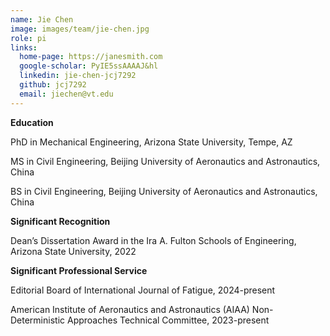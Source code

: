 ```yaml
---
name: Jie Chen
image: images/team/jie-chen.jpg
role: pi
links:
  home-page: https://janesmith.com
  google-scholar: PyIE5ssAAAAJ&hl
  linkedin: jie-chen-jcj7292
  github: jcj7292
  email: jiechen@vt.edu
---
```


**Education**

PhD in Mechanical Engineering, Arizona State University, Tempe, AZ

MS in Civil Engineering, Beijing University of Aeronautics and Astronautics, China

BS in Civil Engineering, Beijing University of Aeronautics and Astronautics, China


**Significant Recognition**

Dean’s Dissertation Award in the Ira A. Fulton Schools of Engineering, Arizona State University, 2022


**Significant Professional Service**

Editorial Board of International Journal of Fatigue, 2024-present

American Institute of Aeronautics and Astronautics (AIAA) Non-Deterministic Approaches Technical Committee, 2023-present
